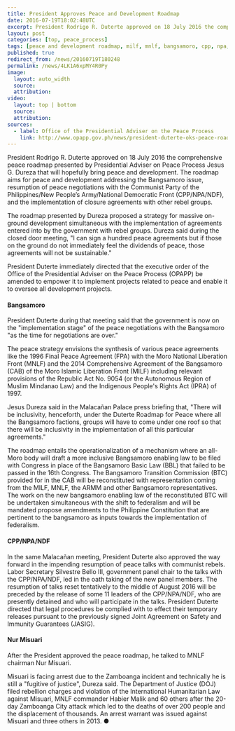 ```yaml
---
title: President Approves Peace and Development Roadmap
date: 2016-07-19T18:02:48UTC
excerpt: President Rodrigo R. Duterte approved on 18 July 2016 the comprehensive peace roadmap presented by Presidential Adviser on Peace Process Jesus G. Dureza.
layout: post
categories: [top, peace_process]
tags: [peace and development roadmap, milf, mnlf, bangsamoro, cpp, npa, ndf, ndfp]
published: true
redirect_from: /news/20160719T180248
permalink: /news/4LK1A6xpMY4R0Py
image:
  layout: auto_width
  source:
  attribution:
video:
  layout: top | bottom
  source:
  attribution:
sources:
  - label: Office of the Presidential Adviser on the Peace Process
    link: http://www.opapp.gov.ph/news/president-duterte-oks-peace-roadmap
---
```


President Rodrigo R. Duterte approved on 18 July 2016 the comprehensive peace roadmap presented by Presidential Adviser on Peace Process Jesus G. Dureza that will hopefully bring peace and development. The roadmap aims for peace and development addressing the Bangsamoro issue, resumption of peace negotiations with the Communist Party of the Philippines/New People’s Army/National Democratic Front (CPP/NPA/NDF), and the implementation of closure agreements with other rebel groups.

The roadmap presented by Dureza proposed a strategy for massive on-ground development simultaneous with the implementation of agreements entered into by the government with rebel groups. Dureza said during the closed door meeting, "I can sign a hundred peace agreements but if those on the ground do not immediately feel the dividends of peace, those agreements will not be sustainable."

President Duterte immediately directed that the executive order of the Office of the Presidential Adviser on the Peace Process (OPAPP) be amended to empower it to implement projects related to peace and enable it to oversee all development projects.

#### Bangsamoro

President Duterte during that meeting said that the government is now on the "implementation stage" of the peace negotiations with the Bangsamoro "as the time for negotiations are over."

The peace strategy envisions the synthesis of various peace agreements like the 1996 Final Peace Agreement (FPA) with the Moro National Liberation Front (MNLF) and the 2014 Comprehensive Agreement of the Bangsamoro (CAB) of the Moro Islamic Liberation Front (MILF) including relevant provisions of the Republic Act No. 9054 (or the Autonomous Region of Muslim Mindanao Law) and the Indigenous People's Rights Act (IPRA) of 1997.

Jesus Dureza said in the Malacañan Palace press briefing that, "There will be inclusivity, henceforth, under the Duterte Roadmap for Peace where all the Bangsamoro factions, groups will have to come under one roof so that there will be inclusivity in the implementation of all this particular agreements."

The roadmap entails the operationalization of a mechanism where an all-Moro body will draft a more inclusive Bangsamoro enabling law to be filed with Congress in place of the Bangsamoro Basic Law (BBL) that failed to be passed in the 16th Congress.
The Bangsamoro Transition Commission (BTC) provided for in the CAB will be reconstituted with representation coming from the MILF, MNLF, the ARMM and other Bangsamoro representatives.
The work on the new bangsamoro enabling law of the reconstituted BTC will be undertaken simultaneous with the shift to federalism and will be mandated propose amendments to the Philippine Constitution that are pertinent to the bangsamoro as inputs towards the implementation of federalism.

#### CPP/NPA/NDF

In the same Malacañan meeting, President Duterte also approved the way forward in the impending resumption of peace talks with communist rebels.
Labor Secretary Silvestre Bello III, government panel chair to the talks with the CPP/NPA/NDF, led in the oath taking of the new panel members.
The resumption of talks reset tentatively to the middle of August 2016 will be preceded by the release of some 11 leaders of the CPP/NPA/NDF, who are presently detained and who will participate in the talks.
President Duterte directed that legal procedures be complied with to effect their temporary releases pursuant to the previously signed Joint Agreement on Safety and Immunity Guarantees (JASIG).

#### Nur Misuari

After the President approved the peace roadmap, he talked to MNLF chairman Nur Misuari.

Misuari is facing arrest due to the Zamboanga incident and technically he is still a "fugitive of justice", Dureza said.
The Department of Justice (DOJ) filed rebellion charges and violation of the International Humanitarian Law against Misuari, MNLF commander Habier Malik and 60 others after the 20-day Zamboanga City attack which led to the deaths of over 200 people and the displacement of thousands.
An arrest warrant was issued against Misuari and three others in 2013.
&#x25cf;


